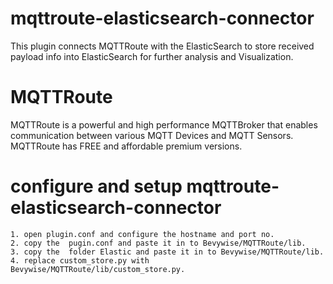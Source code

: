 # mqttroute-elasticsearch-connector

This plugin connects MQTTRoute with the ElasticSearch to store received payload info into ElasticSearch for further analysis and Visualization. 

# MQTTRoute 

MQTTRoute is a powerful and high performance MQTTBroker that enables communication between various MQTT Devices and MQTT Sensors. MQTTRoute has FREE and affordable premium versions. 

# configure and setup mqttroute-elasticsearch-connector
	1. open plugin.conf and configure the hostname and port no.
	2. copy the  pugin.conf and paste it in to Bevywise/MQTTRoute/lib.
	3. copy the  folder Elastic and paste it in to Bevywise/MQTTRoute/lib.
	4. replace custom_store.py with Bevywise/MQTTRoute/lib/custom_store.py.
